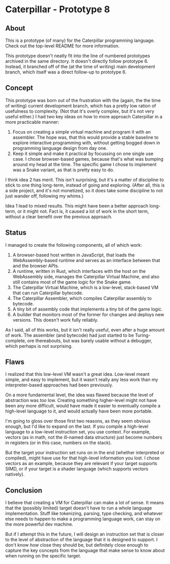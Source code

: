 # Caterpillar - Prototype 8

## About

This is a prototype (of many) for the Caterpillar programming language. Check
out the top-level README for more information.

This prototype doesn't neatly fit into the line of numbered prototypes archived
in the same directory. It doesn't directly follow prototype 6. Instead, it
branched off of the (at the time of writing) main development branch, which
itself was a direct follow-up to prototype 6.

## Concept

This prototype was born out of the frustration with the (again, the the time of
writing) current development branch, which has a pretty low ration of usefulness
to complexity. (Not that it's overly complex, but it's not very useful either.)
I had two key ideas on how to more approach Caterpillar in a more practicable
manner:

1. Focus on creating a simple virtual machine and program it with an assembler.
   The hope was, that this would provide a stable baseline to explore
   interactive programming with, without getting bogged down in programming
   language design from day one.
2. Keep it simple and make it practical by focussing on one single use case. I
   chose browser-based games, because that's what was bumping around my head at
   the time. The specific game I chose to implement was a Snake variant, as that
   is pretty easy to do.

I think idea 2 has merit. This isn't surprising, but it's a matter of discipline
to stick to one thing long-term, instead of going and exploring. (After all,
this is a side project, and it's not monetized, so it does take some discipline
to not just wander off, following my whims.)

Idea 1 lead to mixed results. This might have been a better approach long-term,
or it might not. Fact is, it caused a lot of work in the short term, without a
clear benefit over the previous approach.

## Status

I managed to create the following components, all of which work:

1. A browser-based host written in JavaScript, that loads the WebAssembly-based
   runtime and serves as an interface between that and the browser APIs.
2. A runtime, written in Rust, which interfaces with the host on the WebAssembly
   side, manages the Caterpillar Virtual Machine, and also still contains most
   of the game logic for the Snake game.
3. The Caterpillar Virtual Machine, which is a low-level, stack-based VM that
   can run Caterpillar bytecode.
4. The Caterpillar Assembler, which compiles Caterpillar assembly to bytecode.
5. A tiny bit of assembly code that implements a tiny bit of the game logic.
6. A builder that monitors most of the former for changes and deploys new
   versions. This doesn't work fully reliably.

As I said, all of this works, but it isn't really useful, even after a huge
amount of work. The assembler (and bytecode) had just started to be
Turing-complete, ore thereabouts, but was barely usable without a debugger,
which perhaps is not surprising.

## Flaws

I realized that this low-level VM wasn't a great idea. Low-level meant simple,
and easy to implement, but it wasn't really any less work than my
interpreter-based approaches had been previously.

On a more fundamental level, the idea was flawed because the level of
abstraction was _too_ low. Creating something higher-level might not have been
any more difficult, would have made it easier to eventually compile a high-level
language to it, and would actually have been more portable.

I'm going to gloss over those first two reasons, as they seem obvious enough,
but I'd like to expand on the last. If you compile a high-level language to a
low-level instruction set, you use context. For example, vectors (as in math,
not the ill-named data structure) just become numbers in registers (or in this
case, numbers on the stack).

But the target your instruction set runs on in the end (whether interpreted or
compiled), might have use for that high-level information you lost. I chose
vectors as an example, because they are relevant if your target supports SIMD,
or if your target is a shader language (which supports vectors natively).

## Conclusion

I believe that creating a VM for Caterpillar can make a lot of sense. It means
that the (possibly limited) target doesn't have to run a whole language
implementation. Stuff like tokenizing, parsing, type checking, and whatever else
needs to happen to make a programming language work, can stay on the more
powerful dev machine.

But if I attempt this in the future, I will design an instruction set that is
closer to the level of abstraction of the language that it is designed to
support. I don't know _how_ close they should be, but definitely close enough to
capture the key concepts from the language that make sense to know about when
running on the specific target.
